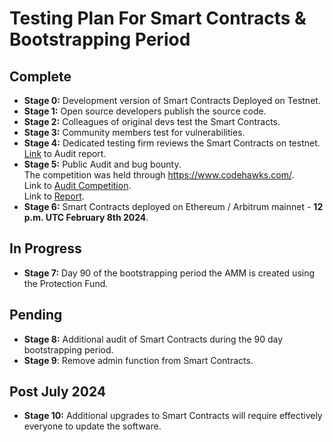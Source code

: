 # Testing Plan For Smart Contracts & Bootstrapping Period

## Complete
- **Stage 0:** Development version of Smart Contracts Deployed on Testnet.
- **Stage 1:** Open source developers publish the source code.
- **Stage 2:** Colleagues of original devs test the Smart Contracts.
- **Stage 3:** Community members test for vulnerabilities.
- **Stage 4:** Dedicated testing firm reviews the Smart Contracts on testnet. [Link](https://github.com/MorpheusAIs/Docs/blob/main/Testing%20Reports/report-v2%20of%20Morpheus%20Audit.pdf) to Audit report.
- **Stage 5:** Public Audit and bug bounty.  
  The competition was held through https://www.codehawks.com/.  
  Link to [Audit Competition](https://www.codehawks.com/contests/clrzgrole0007xtsq0gfdw8if).  
  Link to [Report](https://www.codehawks.com/report/clrzgrole0007xtsq0gfdw8if).
- **Stage 6:** Smart Contracts deployed on Ethereum / Arbitrum mainnet - **12 p.m. UTC February 8th 2024**.

## In Progress
- **Stage 7:** Day 90 of the bootstrapping period the AMM is created using the Protection Fund.

## Pending
- **Stage 8:** Additional audit of Smart Contracts during the 90 day bootstrapping period.
- **Stage 9**: Remove admin function from Smart Contracts.

## Post July 2024  
- **Stage 10:** Additional upgrades to Smart Contracts will require effectively everyone to update the software.
